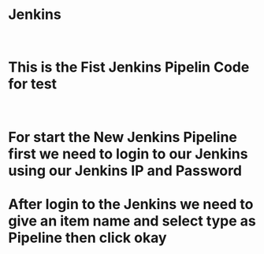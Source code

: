 # Jenkins
<h1><br> This is the Fist Jenkins Pipelin Code for test <br><h1>
<br>For start the New Jenkins Pipeline first we need to login to our Jenkins using our Jenkins IP and Password <br>
<br>After login to the Jenkins we need to give an item name and select type as Pipeline then click okay<br>
